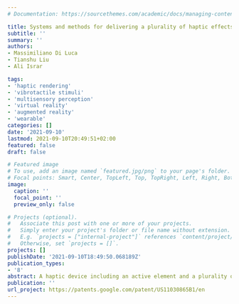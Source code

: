 ```yaml
---
# Documentation: https://sourcethemes.com/academic/docs/managing-content/

title: Systems and methods for delivering a plurality of haptic effects
subtitle: ''
summary: ''
authors:
- Massimiliano Di Luca
- Tianshu Liu
- Ali Israr

tags:
- 'haptic rendering'
- 'vibrotactile stimuli'
- 'multisensory perception'
- 'virtual reality'
- 'augmented reality'
- 'wearable'
categories: []
date: '2021-09-10'
lastmod: 2021-09-10T20:49:51+02:00
featured: false
draft: false

# Featured image
# To use, add an image named `featured.jpg/png` to your page's folder.
# Focal points: Smart, Center, TopLeft, Top, TopRight, Left, Right, BottomLeft, Bottom, BottomRight.
image:
  caption: ''
  focal_point: ''
  preview_only: false

# Projects (optional).
#   Associate this post with one or more of your projects.
#   Simply enter your project's folder or file name without extension.
#   E.g. `projects = ["internal-project"]` references `content/project/deep-learning/index.md`.
#   Otherwise, set `projects = []`.
projects: []
publishDate: '2021-09-10T18:49:50.068189Z'
publication_types:
- '8'
abstract: A haptic device including an active element and a plurality of passive elements coupled to the active element. Each passive element has a respective response to a wave transmitted by the active element, and is configured to cause a respective haptic effect at a respective location away from the active element. In some embodiments, the respective response includes resonating when energy having a resonant frequency is received. In some embodiments, the wave transmitted by the active element is in the form of a vibration or acoustic energy.
publication: ''
url_project: https://patents.google.com/patent/US11030865B1/en
---
```

